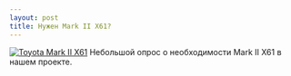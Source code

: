 ```yaml
---
layout: post
title: Нужен Mark II X61?
---
```


<a href="{{site.baseurl}}/images/news/2017-11-11/1.jpg" target="_blank">![Toyota Mark II X61]({{site.baseurl}}/images/news/2017-11-11/1.jpg)</a>
Небольшой опрос о необходимости Mark II X61 в нашем проекте.
<div class="vk-width-responsive">
<div id="vk_poll"></div>
<script type="text/javascript">
VK.Widgets.Poll("vk_poll", {}, "278576572_1875dd96fcc55ccb6b");
</script>
</div>